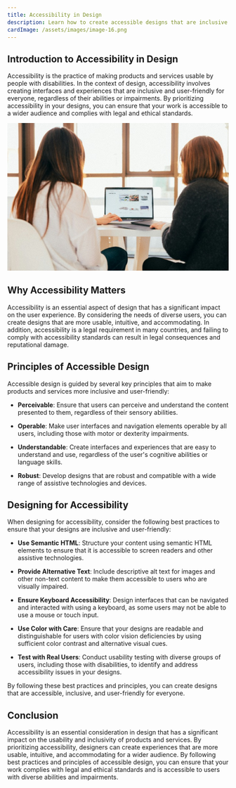 ```yaml
---
title: Accessibility in Design
description: Learn how to create accessible designs that are inclusive and user-friendly.
cardImage: /assets/images/image-16.png
---
```


## Introduction to Accessibility in Design

Accessibility is the practice of making products and services usable by people with disabilities. In the context of design, accessibility involves creating interfaces and experiences that are inclusive and user-friendly for everyone, regardless of their abilities or impairments. By prioritizing accessibility in your designs, you can ensure that your work is accessible to a wider audience and complies with legal and ethical standards.

![Stock image](/assets/images/image-16.png)


## Why Accessibility Matters

Accessibility is an essential aspect of design that has a significant impact on the user experience. By considering the needs of diverse users, you can create designs that are more usable, intuitive, and accommodating. In addition, accessibility is a legal requirement in many countries, and failing to comply with accessibility standards can result in legal consequences and reputational damage.


## Principles of Accessible Design

Accessible design is guided by several key principles that aim to make products and services more inclusive and user-friendly:

- **Perceivable**: Ensure that users can perceive and understand the content presented to them, regardless of their sensory abilities.

- **Operable**: Make user interfaces and navigation elements operable by all users, including those with motor or dexterity impairments.

- **Understandable**: Create interfaces and experiences that are easy to understand and use, regardless of the user's cognitive abilities or language skills.

- **Robust**: Develop designs that are robust and compatible with a wide range of assistive technologies and devices.


## Designing for Accessibility

When designing for accessibility, consider the following best practices to ensure that your designs are inclusive and user-friendly:

- **Use Semantic HTML**: Structure your content using semantic HTML elements to ensure that it is accessible to screen readers and other assistive technologies.

- **Provide Alternative Text**: Include descriptive alt text for images and other non-text content to make them accessible to users who are visually impaired.

- **Ensure Keyboard Accessibility**: Design interfaces that can be navigated and interacted with using a keyboard, as some users may not be able to use a mouse or touch input.

- **Use Color with Care**: Ensure that your designs are readable and distinguishable for users with color vision deficiencies by using sufficient color contrast and alternative visual cues.

- **Test with Real Users**: Conduct usability testing with diverse groups of users, including those with disabilities, to identify and address accessibility issues in your designs.

By following these best practices and principles, you can create designs that are accessible, inclusive, and user-friendly for everyone.


## Conclusion

Accessibility is an essential consideration in design that has a significant impact on the usability and inclusivity of products and services. By prioritizing accessibility, designers can create experiences that are more usable, intuitive, and accommodating for a wider audience. By following best practices and principles of accessible design, you can ensure that your work complies with legal and ethical standards and is accessible to users with diverse abilities and impairments.